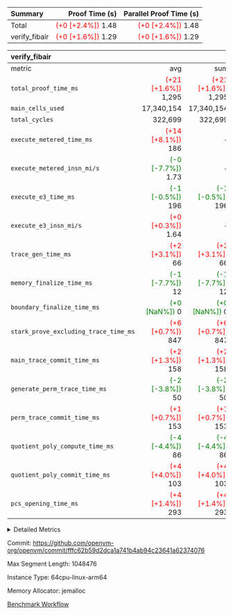 | Summary | Proof Time (s) | Parallel Proof Time (s) |
|:---|---:|---:|
| Total | <span style='color: red'>(+0 [+2.4%])</span> 1.48 | <span style='color: red'>(+0 [+2.4%])</span> 1.48 |
| verify_fibair | <span style='color: red'>(+0 [+1.6%])</span> 1.29 | <span style='color: red'>(+0 [+1.6%])</span> 1.29 |


| verify_fibair |||||
|:---|---:|---:|---:|---:|
|metric|avg|sum|max|min|
| `total_proof_time_ms ` | <span style='color: red'>(+21 [+1.6%])</span> 1,295 | <span style='color: red'>(+21 [+1.6%])</span> 1,295 | <span style='color: red'>(+21 [+1.6%])</span> 1,295 | <span style='color: red'>(+21 [+1.6%])</span> 1,295 |
| `main_cells_used     ` |  17,340,154 |  17,340,154 |  17,340,154 |  17,340,154 |
| `total_cycles        ` |  322,699 |  322,699 |  322,699 |  322,699 |
| `execute_metered_time_ms` | <span style='color: red'>(+14 [+8.1%])</span> 186 | -          | -          | -          |
| `execute_metered_insn_mi/s` | <span style='color: green'>(-0 [-7.7%])</span> 1.73 | -          | -          | -          |
| `execute_e3_time_ms  ` | <span style='color: green'>(-1 [-0.5%])</span> 196 | <span style='color: green'>(-1 [-0.5%])</span> 196 | <span style='color: green'>(-1 [-0.5%])</span> 196 | <span style='color: green'>(-1 [-0.5%])</span> 196 |
| `execute_e3_insn_mi/s` | <span style='color: red'>(+0 [+0.3%])</span> 1.64 | -          | <span style='color: red'>(+0 [+0.3%])</span> 1.64 | <span style='color: red'>(+0 [+0.3%])</span> 1.64 |
| `trace_gen_time_ms   ` | <span style='color: red'>(+2 [+3.1%])</span> 66 | <span style='color: red'>(+2 [+3.1%])</span> 66 | <span style='color: red'>(+2 [+3.1%])</span> 66 | <span style='color: red'>(+2 [+3.1%])</span> 66 |
| `memory_finalize_time_ms` | <span style='color: green'>(-1 [-7.7%])</span> 12 | <span style='color: green'>(-1 [-7.7%])</span> 12 | <span style='color: green'>(-1 [-7.7%])</span> 12 | <span style='color: green'>(-1 [-7.7%])</span> 12 |
| `boundary_finalize_time_ms` | <span style='color: green'>(+0 [NaN%])</span> 0 | <span style='color: green'>(+0 [NaN%])</span> 0 | <span style='color: green'>(+0 [NaN%])</span> 0 | <span style='color: green'>(+0 [NaN%])</span> 0 |
| `stark_prove_excluding_trace_time_ms` | <span style='color: red'>(+6 [+0.7%])</span> 847 | <span style='color: red'>(+6 [+0.7%])</span> 847 | <span style='color: red'>(+6 [+0.7%])</span> 847 | <span style='color: red'>(+6 [+0.7%])</span> 847 |
| `main_trace_commit_time_ms` | <span style='color: red'>(+2 [+1.3%])</span> 158 | <span style='color: red'>(+2 [+1.3%])</span> 158 | <span style='color: red'>(+2 [+1.3%])</span> 158 | <span style='color: red'>(+2 [+1.3%])</span> 158 |
| `generate_perm_trace_time_ms` | <span style='color: green'>(-2 [-3.8%])</span> 50 | <span style='color: green'>(-2 [-3.8%])</span> 50 | <span style='color: green'>(-2 [-3.8%])</span> 50 | <span style='color: green'>(-2 [-3.8%])</span> 50 |
| `perm_trace_commit_time_ms` | <span style='color: red'>(+1 [+0.7%])</span> 153 | <span style='color: red'>(+1 [+0.7%])</span> 153 | <span style='color: red'>(+1 [+0.7%])</span> 153 | <span style='color: red'>(+1 [+0.7%])</span> 153 |
| `quotient_poly_compute_time_ms` | <span style='color: green'>(-4 [-4.4%])</span> 86 | <span style='color: green'>(-4 [-4.4%])</span> 86 | <span style='color: green'>(-4 [-4.4%])</span> 86 | <span style='color: green'>(-4 [-4.4%])</span> 86 |
| `quotient_poly_commit_time_ms` | <span style='color: red'>(+4 [+4.0%])</span> 103 | <span style='color: red'>(+4 [+4.0%])</span> 103 | <span style='color: red'>(+4 [+4.0%])</span> 103 | <span style='color: red'>(+4 [+4.0%])</span> 103 |
| `pcs_opening_time_ms ` | <span style='color: red'>(+4 [+1.4%])</span> 293 | <span style='color: red'>(+4 [+1.4%])</span> 293 | <span style='color: red'>(+4 [+1.4%])</span> 293 | <span style='color: red'>(+4 [+1.4%])</span> 293 |



<details>
<summary>Detailed Metrics</summary>

|  | verify_program_compile_ms | total_cells | stark_prove_excluding_trace_time_ms | quotient_poly_compute_time_ms | quotient_poly_commit_time_ms | perm_trace_commit_time_ms | pcs_opening_time_ms | main_trace_commit_time_ms |
| --- | --- | --- | --- | --- | --- | --- | --- |
|  | 7 | 65,536 | 38 | 1 | 7 | 0 | 22 | 7 | 

| air_name | rows | quotient_deg | main_cols | interactions | constraints | cells |
| --- | --- | --- | --- | --- | --- | --- |
| AccessAdapterAir<2> |  | 2 |  | 5 | 12 |  | 
| AccessAdapterAir<4> |  | 2 |  | 5 | 12 |  | 
| AccessAdapterAir<8> |  | 2 |  | 5 | 12 |  | 
| FibonacciAir | 32,768 | 1 | 2 |  | 5 | 65,536 | 
| FriReducedOpeningAir |  | 2 |  | 39 | 71 |  | 
| JalRangeCheckAir |  | 2 |  | 9 | 14 |  | 
| NativePoseidon2Air<BabyBearParameters>, 1> |  | 2 |  | 136 | 572 |  | 
| PhantomAir |  | 2 |  | 3 | 5 |  | 
| ProgramAir |  | 1 |  | 1 | 4 |  | 
| VariableRangeCheckerAir |  | 1 |  | 1 | 4 |  | 
| VmAirWrapper<AluNativeAdapterAir, FieldArithmeticCoreAir> |  | 2 |  | 15 | 27 |  | 
| VmAirWrapper<BranchNativeAdapterAir, BranchEqualCoreAir<1> |  | 2 |  | 11 | 25 |  | 
| VmAirWrapper<NativeAdapterAir<2, 0>, PublicValuesCoreAir> |  | 2 |  | 11 | 29 |  | 
| VmAirWrapper<NativeLoadStoreAdapterAir<1>, NativeLoadStoreCoreAir<1> |  | 2 |  | 15 | 20 |  | 
| VmAirWrapper<NativeLoadStoreAdapterAir<4>, NativeLoadStoreCoreAir<4> |  | 2 |  | 15 | 20 |  | 
| VmAirWrapper<NativeVectorizedAdapterAir<4>, FieldExtensionCoreAir> |  | 2 |  | 15 | 27 |  | 
| VmConnectorAir |  | 2 |  | 5 | 11 |  | 
| VolatileBoundaryAir |  | 2 |  | 7 | 19 |  | 

| group | trace_gen_time_ms | total_proof_time_ms | total_cycles | total_cells | stark_prove_excluding_trace_time_ms | quotient_poly_compute_time_ms | quotient_poly_commit_time_ms | perm_trace_commit_time_ms | pcs_opening_time_ms | memory_finalize_time_ms | main_trace_commit_time_ms | main_cells_used | insns | generate_perm_trace_time_ms | fri.log_blowup | execute_metered_time_ms | execute_metered_insn_mi/s | execute_e3_time_ms | execute_e3_insn_mi/s | boundary_finalize_time_ms |
| --- | --- | --- | --- | --- | --- | --- | --- | --- | --- | --- | --- | --- | --- | --- | --- | --- | --- | --- | --- | --- |
| verify_fibair | 66 | 1,295 | 322,699 | 62,474,410 | 847 | 86 | 103 | 153 | 293 | 12 | 158 | 17,340,154 | 322,700 | 50 | 1 | 186 | 1.73 | 196 | 1.64 | 0 | 

| group | air_name | rows | prep_cols | perm_cols | main_cols | cells |
| --- | --- | --- | --- | --- | --- | --- |
| verify_fibair | AccessAdapterAir<2> | 131,072 |  | 16 | 11 | 3,538,944 | 
| verify_fibair | AccessAdapterAir<4> | 65,536 |  | 16 | 13 | 1,900,544 | 
| verify_fibair | AccessAdapterAir<8> | 128 |  | 16 | 17 | 4,224 | 
| verify_fibair | FriReducedOpeningAir | 2,048 |  | 84 | 27 | 227,328 | 
| verify_fibair | JalRangeCheckAir | 32,768 |  | 28 | 12 | 1,310,720 | 
| verify_fibair | NativePoseidon2Air<BabyBearParameters>, 1> | 32,768 |  | 312 | 398 | 23,265,280 | 
| verify_fibair | PhantomAir | 16,384 |  | 12 | 6 | 294,912 | 
| verify_fibair | ProgramAir | 8,192 |  | 8 | 10 | 147,456 | 
| verify_fibair | VariableRangeCheckerAir | 262,144 | 2 | 8 | 1 | 2,359,296 | 
| verify_fibair | VmAirWrapper<AluNativeAdapterAir, FieldArithmeticCoreAir> | 262,144 |  | 36 | 29 | 17,039,360 | 
| verify_fibair | VmAirWrapper<BranchNativeAdapterAir, BranchEqualCoreAir<1> | 32,768 |  | 28 | 23 | 1,671,168 | 
| verify_fibair | VmAirWrapper<NativeLoadStoreAdapterAir<1>, NativeLoadStoreCoreAir<1> | 65,536 |  | 40 | 21 | 3,997,696 | 
| verify_fibair | VmAirWrapper<NativeLoadStoreAdapterAir<4>, NativeLoadStoreCoreAir<4> | 32,768 |  | 40 | 27 | 2,195,456 | 
| verify_fibair | VmAirWrapper<NativeVectorizedAdapterAir<4>, FieldExtensionCoreAir> | 32,768 |  | 36 | 38 | 2,424,832 | 
| verify_fibair | VmConnectorAir | 2 | 1 | 16 | 5 | 42 | 
| verify_fibair | VolatileBoundaryAir | 65,536 |  | 20 | 12 | 2,097,152 | 

| group | trace_height_constraint | weighted_sum | threshold |
| --- | --- | --- | --- |
| verify_fibair | 0 | 1,085,444 | 2,013,265,921 | 
| verify_fibair | 1 | 5,411,200 | 2,013,265,921 | 
| verify_fibair | 2 | 542,722 | 2,013,265,921 | 
| verify_fibair | 3 | 5,476,612 | 2,013,265,921 | 
| verify_fibair | 4 | 65,536 | 2,013,265,921 | 
| verify_fibair | 5 | 12,851,850 | 2,013,265,921 | 

| trace_height_constraint | threshold |
| --- | --- |
| 0 | 2,013,265,921 | 

</details>


Commit: https://github.com/openvm-org/openvm/commit/fffc62b59d2dca1a741b4ab94c23641a62374076

Max Segment Length: 1048476

Instance Type: 64cpu-linux-arm64

Memory Allocator: jemalloc

[Benchmark Workflow](https://github.com/openvm-org/openvm/actions/runs/15856855983)
